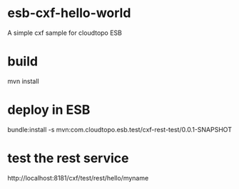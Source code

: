 # esb-cxf-hello-world
A simple cxf sample for cloudtopo ESB

# build
mvn install

# deploy in ESB
bundle:install -s mvn:com.cloudtopo.esb.test/cxf-rest-test/0.0.1-SNAPSHOT

# test the rest service
http://localhost:8181/cxf/test/rest/hello/myname
